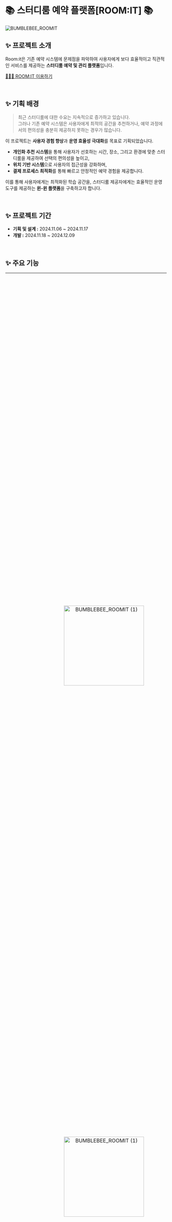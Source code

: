 # 📚 스터디룸 예약 플랫폼[ROOM:IT] 📚
![BUMBLEBEE_ROOMIT](https://github.com/user-attachments/assets/1e5ef171-c9d0-48e9-9960-7945c5be25dc)

## ✨ 프로젝트 소개
Room:it은 기존 예약 시스템에 문제점을 파악하여 사용자에게 보다 효율적이고
직관적인 서비스를 제공하는 **스터디룸 예약 및 관리 플랫폼**입니다.

[🙋🏻‍♀ ROOM:IT 이용하기](https://d2tci4aoquuc80.cloudfront.net/)

<br>

## ✨ 기획 배경
> 최근 스터디룸에 대한 수요는 지속적으로 증가하고 있습니다. <br>
그러나 기존 예약 시스템은 사용자에게 최적의 공간을 추천하거나, 예약 과정에서의 편의성을 충분히 제공하지 못하는 경우가 많습니다.

이 프로젝트는 **사용자 경험 향상**과 **운영 효율성 극대화**를 목표로 기획되었습니다.

- **개인화 추천 시스템**을 통해 사용자가 선호하는 시간, 장소, 그리고 환경에 맞춘 스터디룸을 제공하여 선택의 편의성을 높이고,
- **위치 기반 시스템**으로 사용자의 접근성을 강화하며,
- **결제 프로세스 최적화**를 통해 빠르고 안정적인 예약 경험을 제공합니다.

이를 통해 사용자에게는 최적화된 학습 공간을, 스터디룸 제공자에게는 효율적인 운영 도구를 제공하는 **윈-윈 플랫폼**을 구축하고자 합니다.


<br>

## ✨ 프로젝트 기간
- **기획 및 설계 :** 2024.11.06 ~ 2024.11.17
- **개발 :** 2024.11.18 ~ 2024.12.09


<br>

## ✨ 주요 기능

<table style="min-width: 100% !important; max-width: 830px !important; border-collapse: collapse;">
  <!-- 위치 기반 시스템 -->
  <tr>
    <td align="center" valign="middle" width="50%">
      <img src="https://github.com/user-attachments/assets/12b46936-ef51-47f6-be97-bf83f4082ebf" alt="BUMBLEBEE_ROOMIT (1)" width="250" />
    </td>
    <td align="center" valign="middle" width="50%">
      <p>
        <strong>✅ 위치 기반 시스템</strong><br><br>
        사용자의 현재 위치를 기반으로 근처에 있는 스터디룸을 지도에 표시하여, 위치를 시각적으로 확인할 수 있습니다. <br><br>
        사용자가 지도를 이동시키면, 해당 위치를 기준으로 근처 스터디룸을 리스트로 확인할 수 있습니다.
      </p>
    </td>
  </tr>

  <!-- 맞춤형 추천 시스템 -->
  <tr>
    <td align="center" valign="middle" width="50%">
      <img src="https://github.com/user-attachments/assets/a0c1f445-789f-4d82-b494-6e8f97e31878" alt="BUMBLEBEE_ROOMIT (1)" width="250">
    </td>
    <td align="center" valign="middle" width="50%">
      <p>
        <strong>✅ 맞춤형 추천 시스템</strong><br><br>
        사용자의 이용 내역을 기반으로 새로운 스터디룸을 추천받을 수 있습니다. <br>
      </p>
    </td>
  </tr>

  <!-- 검색 필터링 -->
  <tr>
    <td align="center" valign="middle" width="50%">
      <img src="https://github.com/user-attachments/assets/83fdfe74-8389-4ddb-9d89-9ec64b1b4756" alt="BUMBLEBEE_ROOMIT (1)" width="250">
    </td>
    <td align="center" valign="middle" width="50%">
      <p>
        <strong>✅ 검색 필터링</strong><br><br>
        원하는 장소 / 날짜 / 시간 / 인원수를 선택하여 예약 가능한 스터디룸을 찾을 수 있습니다. <br><br>
        스터디룸 상세 페이지에서도 예약 가능한 날짜와 시간, 인원수를 선택 및 수정할 수 있습니다.
      </p>
    </td>
  </tr>

  <!-- 1:1 채팅 -->
  <tr>
    <td align="center" valign="middle" width="50%">
        <img src="https://github.com/user-attachments/assets/ac22fbd7-241a-4970-b452-2b89420fdbf5" alt="BUMBLEBEE_ROOMIT (1)" width="600">
    </td>
    <td align="center" valign="middle" width="50%">
      <p>
        <strong>✅ 1:1 채팅</strong><br><br>
        사용자는 실시간으로 호스트와 소통할 수 있으며, <br> 예약 관련 문의나 이용 시 요청 사항을 즉시 답변받을 수 있습니다. 
      </p>
    </td>
  </tr>
</table>

<br>

## ✨ 기술 스택
___
<img src="https://img.shields.io/badge/JAVA-FFA500?style=for-the-badge&logo=openjdk&logoColor=white"> <img src="https://img.shields.io/badge/SPRING-6DB33F?style=for-the-badge&logo=spring&logoColor=white"> <img src="https://img.shields.io/badge/SPRINGBOOT-6DB33F?style=for-the-badge&logo=springboot&logoColor=white"> <img src="https://img.shields.io/badge/Python-3776AB?style=for-the-badge&logo=Python&logoColor=white">
<br>
<img src="https://img.shields.io/badge/MySQL-4479A1?style=for-the-badge&logo=MySQL&logoColor=white">
<img src="https://img.shields.io/badge/Redis-DC382D?style=for-the-badge&logo=Redis&logoColor=white">
<br>
<img src="https://img.shields.io/badge/JUnit5-25A162?style=for-the-badge&logo=JUnit5&logoColor=white">
<img src="https://img.shields.io/badge/Hibernate-59666C?style=for-the-badge&logo=Hibernate&logoColor=white">
<img src="https://img.shields.io/badge/docker-%230db7ed.svg?style=for-the-badge&logo=docker&logoColor=white">
<br>
<img src="https://img.shields.io/badge/Amazon%20EC2-FF9900?style=for-the-badge&logo=Amazon%20EC2&logoColor=white">
<img src="https://img.shields.io/badge/Amazon%20S3-569A31?style=for-the-badge&logo=Amazon%20S3&logoColor=white">
<img src="https://img.shields.io/badge/Amazon%20CloudWatch-%23FF4F8B.svg?style=for-the-badge&logo=Amazon%20CloudWatch&logoColor=white">
<br>
<img src="https://img.shields.io/badge/grafana-%23F46800.svg?style=for-the-badge&logo=grafana&logoColor=white">
<img src="https://img.shields.io/badge/K6-%237D64FF.svg?style=for-the-badge&logo=k6&logoColor=white">

<br>

## ✨ 아키텍처
![BUMBLEBEE_ROOMIT (1)](https://github.com/user-attachments/assets/bfbc0e85-5a70-42e0-abc5-e5861048ea00)

<br>

## ✨ 개발 문서

<details><summary>ERD</summary>

![BUMBLEBEE_ROOMIT (1)](https://cdn.discordapp.com/attachments/1305460123199733782/1319622097110040637/PNG.png?ex=6766a159&is=67654fd9&hm=b7f6f4ea5989f57f5b77fac96e03c9eb9b2c469635707ac33bd30a5bf696c0f2&)
</details>

<details><summary>API 명세서
</summary>

- [API 명세서](https://woolly-gibbon-9ce.notion.site/API-169829f77c368146856bca2c7056fb49?pvs=4)
</details>


<details><summary>요구사항 명세서
</summary>

- [요구사항 명세서](https://docs.google.com/spreadsheets/d/1okDecrOy3IyNDzQJUQo8r5FMesHM5_8YqJADU3KgN8g/edit?gid=0#gid=0)
</details>


<details><summary>컨벤션
</summary>

- [팀 규칙](https://woolly-gibbon-9ce.notion.site/169829f77c36810cbaa6e5b2e0851a2d?pvs=4)
- [공통 커밋 컨벤션](https://woolly-gibbon-9ce.notion.site/Git-Commit-Message-Convention-169829f77c3681edb626c2eedf8ec703?pvs=4)
- [프론트엔드 코드 컨벤션](https://woolly-gibbon-9ce.notion.site/Code-Convention-169829f77c3681059b28d4a71977b5fc?pvs=4)
- [벡엔드 코드 컨벤션](https://woolly-gibbon-9ce.notion.site/169829f77c36814d82adc37af5825b45?pvs=4)
</details>

<br>

## ✨ 팀 소개

|                           FE                             |                           FE                           |                            FE                  |
|:----------------------------------------------------------:|:----------------------------------------------------------:|:----------------------------------------------------------:|
| ![](https://avatars.githubusercontent.com/u/101979788?v=4) | ![](https://avatars.githubusercontent.com/u/108066931?v=4) | ![](https://avatars.githubusercontent.com/u/175666834?v=4) |
|                           Team Leader                            |                           Git Admin                           |                            Developer & Clerk                            |
|         [이은수](https://github.com/eunjju2)          |          [조현진](https://github.com/JOEIH)           |           [최성령](https://github.com/ryeong9)            |
| 메인 페이지 (지도)<br>스터디룸 검색 및 조회 페이지<br>예약 및 결제 페이지<br>1:1 실시간 채팅 | 사용자 / 사업자 마이페이지<br>리뷰 작성 및 관리 페이지<br>알림 페이지<br>실시간 알림 | 사용자 / 사업자 회원가입<br>사용자 (소셜) / 사업자 로그인<br>사업장 등록 및 수정 페이지<br>사업장 상세 페이지 |


|                          BE                           |                            BE                          |               BE                |                             BE                             |
|:---------------------------------------------------------:|:----------------------------------------------------------:|:--------------------------------:|:-----------------------------------------------------------:|
| ![](https://avatars.githubusercontent.com/u/176664628?v=4) | ![](https://avatars.githubusercontent.com/u/178239395?v=4) | ![](https://avatars.githubusercontent.com/u/134962465?v=4) |  ![](https://avatars.githubusercontent.com/u/97494494?v=4)  |
|                          Team Leader                           |                            PM                           |               AWS Admin                |                             Developer & Clerk                             |
|             [강시영](https://github.com/Si-rauis)              |         [이중호](https://github.com/bung-dev)          | [이시현](https://github.com/CryingPerson) |           [이용준](https://github.com/usingjun)           |
| 사업자 관리<br>스터디룸 작성 및 관리 페이지<br>(검색 필터링)<br>Docker 컨테이너화<br>테스트 툴 연결 (K6, Grafana)<br>SSL 인증 | SpringSecurity / OAuth2 <br>Refresh Token<br>Rotation 레디스 저장<br>분산락을 통한 동시성 제어<br>결제 시스템 | 사용자 마이페이지<br>리뷰 작성 및 관리 페이지<br>실시간 알림 (SSE)<br>CI/CD<br>머신 러닝 추천 시스템<br>(Hybrid filtering) | 사업장 등록 및 상세 페이지<br>(카카오 지도 api)<br>레디스 pub/sub, 임시 저장소<br>활용한 실시간 1대 1 채팅<br>(WebSocket, STOMP) |